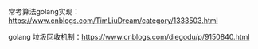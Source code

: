 
常考算法golang实现：https://www.cnblogs.com/TimLiuDream/category/1333503.html

golang 垃圾回收机制：https://www.cnblogs.com/diegodu/p/9150840.html